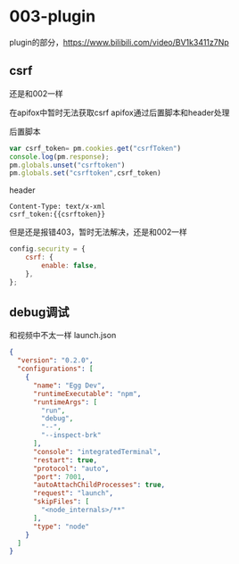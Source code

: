 # 003-plugin

plugin的部分，https://www.bilibili.com/video/BV1k3411z7Np


## csrf
还是和002一样

在apifox中暂时无法获取csrf
apifox通过后置脚本和header处理

后置脚本

```js
var csrf_token= pm.cookies.get("csrfToken")
console.log(pm.response);
pm.globals.unset("csrftoken")
pm.globals.set("csrftoken",csrf_token)
```

header

```
Content-Type: text/x-xml
csrf_token:{{csrftoken}}
```

但是还是报错403，暂时无法解决，还是和002一样

```js
config.security = {
    csrf: {
        enable: false,
    },
};
```

## debug调试
和视频中不太一样
launch.json

```json
{
  "version": "0.2.0",
  "configurations": [
    {
      "name": "Egg Dev",
      "runtimeExecutable": "npm",
      "runtimeArgs": [
        "run",
        "debug",
        "--",
        "--inspect-brk"
      ],
      "console": "integratedTerminal",
      "restart": true,
      "protocol": "auto",
      "port": 7001,
      "autoAttachChildProcesses": true,
      "request": "launch",
      "skipFiles": [
        "<node_internals>/**"
      ],
      "type": "node"
    }
  ]
}
```

